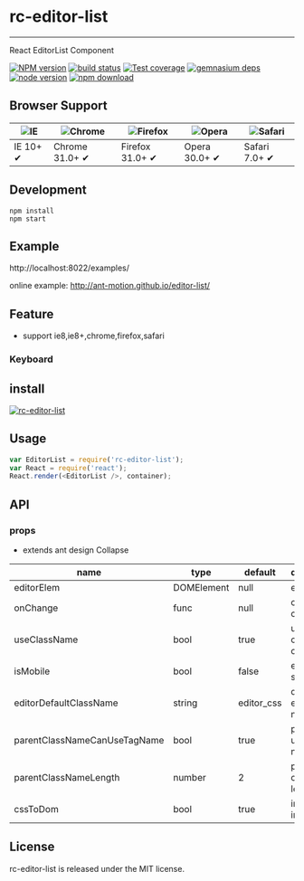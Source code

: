 # rc-editor-list
---

React EditorList Component


[![NPM version][npm-image]][npm-url]
[![build status][travis-image]][travis-url]
[![Test coverage][coveralls-image]][coveralls-url]
[![gemnasium deps][gemnasium-image]][gemnasium-url]
[![node version][node-image]][node-url]
[![npm download][download-image]][download-url]

[npm-image]: http://img.shields.io/npm/v/rc-editor-list.svg?style=flat-square
[npm-url]: http://npmjs.org/package/rc-editor-list
[travis-image]: https://img.shields.io/travis/ant-motion/editor-list.svg?style=flat-square
[travis-url]: https://travis-ci.org/ant-motion/editor-list
[coveralls-image]: https://img.shields.io/coveralls/ant-motion/editor-list.svg?style=flat-square
[coveralls-url]: https://coveralls.io/r/ant-motion/editor-list?branch=master
[gemnasium-image]: http://img.shields.io/gemnasium/ant-motion/editor-list.svg?style=flat-square
[gemnasium-url]: https://gemnasium.com/ant-motion/editor-list
[node-image]: https://img.shields.io/badge/node.js-%3E=_0.10-green.svg?style=flat-square
[node-url]: http://nodejs.org/download/
[download-image]: https://img.shields.io/npm/dm/rc-editor-list.svg?style=flat-square
[download-url]: https://npmjs.org/package/rc-editor-list


## Browser Support

|![IE](https://github.com/alrra/browser-logos/blob/master/src/edge/edge_48x48.png?raw=true) | ![Chrome](https://github.com/alrra/browser-logos/blob/master/src/chrome/chrome_48x48.png?raw=true) | ![Firefox](https://github.com/alrra/browser-logos/blob/master/src/firefox/firefox_48x48.png?raw=true) | ![Opera](https://github.com/alrra/browser-logos/blob/master/src/opera/opera_48x48.png?raw=true) | ![Safari](https://github.com/alrra/browser-logos/blob/master/src/safari/safari_48x48.png?raw=true)|
| --- | --- | --- | --- | --- |
| IE 10+ ✔ | Chrome 31.0+ ✔ | Firefox 31.0+ ✔ | Opera 30.0+ ✔ | Safari 7.0+ ✔ |

## Development

```
npm install
npm start
```

## Example

http://localhost:8022/examples/


online example: http://ant-motion.github.io/editor-list/


## Feature

* support ie8,ie8+,chrome,firefox,safari

### Keyboard


## install


[![rc-editor-list](https://nodei.co/npm/rc-editor-list.png)](https://npmjs.org/package/rc-editor-list)


## Usage

```js
var EditorList = require('rc-editor-list');
var React = require('react');
React.render(<EditorList />, container);
```

## API

### props

- extends ant design Collapse

| name       |type            |default  |description     |
|------------|----------------|---------|----------------|
| editorElem | DOMElement     | null    | editor dom   |
| onChange   | func           | null    | change callback |
| useClassName | bool   | true   |  use className or style |
| isMobile   | bool  | false | edit mobile style |
| editorDefaultClassName | string | editor_css| default editor class name|
| parentClassNameCanUseTagName | bool |  true | parent can use tag name |
| parentClassNameLength | number |  2 | parent class name length |
| cssToDom    | bool | true | insert css into dom |

## License

rc-editor-list is released under the MIT license.
